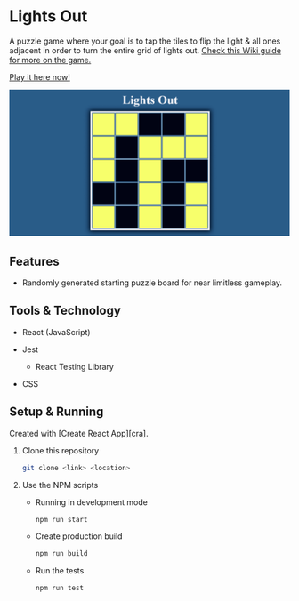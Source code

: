 # Lights Out

A puzzle game where your goal is to tap the tiles to flip the light & all ones adjacent in order to turn the entire grid of lights out. [Check this Wiki guide for more on the game.][wiki]

[Play it here now!][live]

<img src="./public/preview.png" alt="landing page of lights out game" />

## Features

- Randomly generated starting puzzle board for near limitless gameplay.

## Tools & Technology

- React (JavaScript)

- Jest

  - React Testing Library

- CSS

## Setup & Running

Created with [Create React App][cra].

1. Clone this repository

   ```bash
   git clone <link> <location>
   ```

1. Use the NPM scripts

   - Running in development mode

     ```bash
     npm run start
     ```

   - Create production build

     ```bash
     npm run build
     ```

   - Run the tests

     ```bash
     npm run test
     ```

[live]: https://mc-lights-out.surge.sh/
[wiki]: https://en.wikipedia.org/wiki/Lights_Out_(game)
